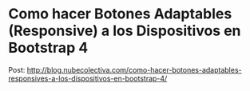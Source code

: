 # Como hacer Botones Adaptables (Responsive) a los Dispositivos en Bootstrap 4 

Post: http://blog.nubecolectiva.com/como-hacer-botones-adaptables-responsives-a-los-dispositivos-en-bootstrap-4/ 

